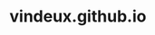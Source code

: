 # vindeux.github.io
<!DOCTYPE html>
<html>
<head>
    <title>Tableau des Compagnies</title>
    <style>
        table {
            border-collapse: collapse;
            width: 60%;
            margin: 20px;
        }

        th, td {
            border: 1px solid black;
            padding: 8px;
            text-align: center;
        }

        button {
            margin-top: 10px;
        }
    </style>
</head>
<body>
    <h1>Tableau des Compagnies</h1>

    <table id="tableau">
        <tr>
            <th>Nom</th>
            <th>Cotisation</th>
            <th>Ajouter/Retirer</th>
            <th>Actions</th>
        </tr>
        
        <!-- Lignes du tableau avec des noms fixes et cotisation 10 -->
        <tr>
            <td>CIE National des Eaux</td>
            <td id="cotisation1">10</td>
            <td><input type="number" id="valeurModif1" placeholder="Valeur"></td>
            <td>
                <button onclick="ajouterRetirerCotisation(1, 'ajouter')">Ajouter</button>
                <button onclick="ajouterRetirerCotisation(1, 'retirer')">Retirer</button>
            </td>
        </tr>
        <tr>
            <td>Nom2</td>
            <td id="cotisation2">10</td>
            <td><input type="number" id="valeurModif2" placeholder="Valeur"></td>
            <td>
                <button onclick="ajouterRetirerCotisation(2, 'ajouter')">Ajouter</button>
                <button onclick="ajouterRetirerCotisation(2, 'retirer')">Retirer</button>
            </td>
        </tr>
        <!-- Répétez pour les lignes 3 à 10 -->
        <!-- ... -->

    </table>

    <button onclick="varierCotisations()">Varier les Cotisations</button>
    <button onclick="chuteCotisations()">Chute</button>
    <button onclick="essorCotisations()">Essor</button>

    <script>
        var cotisationsInitiales = [10, 10, 10, 10, 10, 10, 10, 10, 10, 10];
        var historiqueVariations = [];

        function ajouterRetirerCotisation(index, action) {
            var tableau = document.getElementById("tableau");
            var celluleCotisation = tableau.rows[index].cells[1];
            var inputValeurModif = document.getElementById("valeurModif" + index);

            var valeurModif = parseFloat(inputValeurModif.value) || 0;

            if (action === 'ajouter') {
                celluleCotisation.innerHTML = (parseFloat(celluleCotisation.innerHTML) + valeurModif).toFixed(2);
            } else {
                celluleCotisation.innerHTML = (parseFloat(celluleCotisation.innerHTML) - valeurModif).toFixed(2);
            }
        }

        function varierCotisations() {
            var tableau = document.getElementById("tableau");

            for (var i = 1; i <= 10; i++) {
                var celluleCotisation = tableau.rows[i].cells[1];

                var variation = Math.random() * 0.2 - 0.1;
                var cotisationActuelle = parseFloat(celluleCotisation.innerHTML);
                var nouvelleCotisation = cotisationActuelle * (1 + variation);

                celluleCotisation.innerHTML = nouvelleCotisation.toFixed(2);

                if (!historiqueVariations[i - 1]) {
                    historiqueVariations[i - 1] = [];
                }
                historiqueVariations[i - 1].push({
                    variation: variation,
                    nouvelleCotisation: nouvelleCotisation
                });
            }
            console.log(historiqueVariations);
        }

        function chuteCotisations() {
            var tableau = document.getElementById("tableau");

            for (var i = 1; i <= 10; i++) {
                var celluleCotisation = tableau.rows[i].cells[1];

                var chute = Math.random() * 0.3 + 0.1;
                var cotisationActuelle = parseFloat(celluleCotisation.innerHTML);
                var nouvelleCotisation = cotisationActuelle * (1 - chute);

                celluleCotisation.innerHTML = nouvelleCotisation.toFixed(2);

                if (!historiqueVariations[i - 1]) {
                    historiqueVariations[i - 1] = [];
                }
                historiqueVariations[i - 1].push({
                    variation: -chute,
                    nouvelleCotisation: nouvelleCotisation
                });
            }
            console.log(historiqueVariations);
        }

        function essorCotisations() {
            var tableau = document.getElementById("tableau");

            for (var i = 1; i <= 10; i++) {
                var celluleCotisation = tableau.rows[i].cells[1];

                var essor = Math.random() * 0.3 + 0.1;
                var cotisationActuelle = parseFloat(celluleCotisation.innerHTML);
                var nouvelleCotisation = cotisationActuelle * (1 + essor);

                celluleCotisation.innerHTML = nouvelleCotisation.toFixed(2);

                if (!historiqueVariations[i - 1]) {
                    historiqueVariations[i - 1] = [];
                }
                historiqueVariations[i - 1].push({
                    variation: essor,
                    nouvelleCotisation: nouvelleCotisation
                });
            }
            console.log(historiqueVariations);
        }
 // Fonction pour stocker les cotisations dans le localStorage
        function storeCotisations(cotisations) {
            localStorage.setItem("cotisations", JSON.stringify(cotisations));
        }

        // Fonction pour récupérer les cotisations depuis le localStorage
        function loadCotisations() {
            var storedCotisations = localStorage.getItem("cotisations");
            if (storedCotisations) {
                return JSON.parse(storedCotisations).map(Number);
            }
            return [10, 10, 10, 10, 10, 10, 10, 10, 10, 10]; // Valeurs par défaut
        }
    </script>
</body>
</html>
